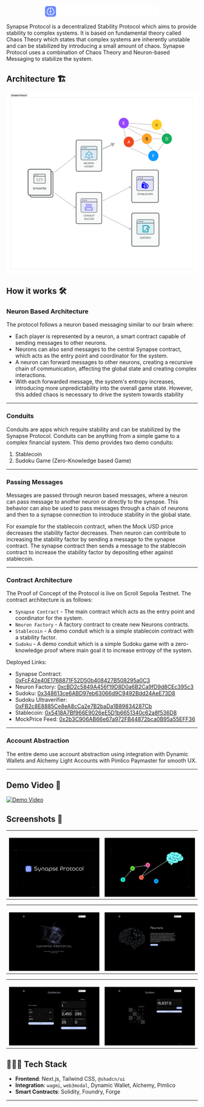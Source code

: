 <p align="center">
<img src="./assets/logo-text.svg" alt=""  width="300px"/></p>

Synapse Protocol is a decentralized Stability Protocol which aims to provide stability to complex systems. It is based on fundamental theory called Chaos Theory which states that complex systems are inherently unstable and can be stabilized by introducing a small amount of chaos. Synapse Protocol uses a combination of Chaos Theory and Neuron-based Messaging to stabilize the system.

## Architecture 🏗️

![Architecture](./assets/architecture.png)

## How it works 🛠️

### Neuron Based Architecture

The protocol follows a neuron based messaging similar to our brain where:

- Each player is represented by a neuron, a smart contract capable of sending messages to other neurons.
- Neurons can also send messages to the central Synapse contract, which acts as the entry point and coordinator for the system.
- A neuron can forward messages to other neurons, creating a recursive chain of communication, affecting the global state and creating complex interactions.
- With each forwarded message, the system's entropy increases, introducing more unpredictability into the overall game state. However, this added chaos is necessary to drive the system towards stability

---

### Conduits

Conduits are apps which require stability and can be stabilized by the Synapse Protocol. Conduits can be anything from a simple game to a complex financial system. This demo provides two demo conduits:

1. Stablecoin
2. Sudoku Game (Zero-Knowledge based Game)

---

### Passing Messages

Messages are passed through neuron based messages, where a neuron can pass message to another neuron or directly to the synspse. This behavior can also be used to pass messages through a chain of neurons and then to a synapse connection to introduce stability in the global state.

For example for the stablecoin contract, when the Mock USD price decreases the stability factor decreases. Then neuron can contribute to increasing the stability factor by sending a message to the synapse contract. The synapse contract then sends a message to the stablecoin contract to increase the stability factor by depositing ether against stablecoin.

---

### Contract Architecture

The Proof of Concept of the Protocol is live on Scroll Sepolia Testnet. The contract architecture is as follows:

- `Synapse Contract` - The main contract which acts as the entry point and coordinator for the system.
- `Neuron Factory` - A factory contract to create new Neurons contracts.
- `Stablecoin` - A demo conduit which is a simple stablecoin contract with a stability factor.
- `Sudoku` - A demo conduit which is a simple Sudoku game with a zero-knowledge proof where main goal it to increase entropy of the system.

Deployed Links:

- Synapse Contract: [0xFcF42e40E1768871F52D50b408427B508295a0C3](https://sepolia.scrollscan.com/address/0xfcf42e40e1768871f52d50b408427b508295a0c3)
- Neuron Factory: [0xcBD2c5849A456f19D8D0a6B2Ca9fD9d8CEc395c3](https://sepolia.scrollscan.com/address/0xcBD2c5849A456f19D8D0a6B2Ca9fD9d8CEc395c3)
- Sudoku: [0x348613ce6ABD97eb63066d9C9492Bdd24AeE73D8](https://sepolia.scrollscan.com/address/0x348613ce6ABD97eb63066d9C9492Bdd24AeE73D8)
- Sudoku Ultraverifier: [0xFB2c8E8885Ce8eA8cCa2e7B2baDa1B89834287Cb](https://sepolia.scrollscan.com/address/0xFB2c8E8885Ce8eA8cCa2e7B2baDa1B89834287Cb)
- Stablecoin: [0x5418A7Bf966E9026eE5D1b6651340c62a8f536D8](https://sepolia.scrollscan.com/address/0x5418A7Bf966E9026eE5D1b6651340c62a8f536D8)
- MockPrice Feed: [0x2b3C906AB66e67a972FB44872bca0B95a55EFF36](https://sepolia.scrollscan.com/address/0x2b3C906AB66e67a972FB44872bca0B95a55EFF36)

---

### Account Abstraction

The entire demo use account abstraction using integration with Dynamic Wallets and Alchemy Light Accounts with Pimlico Paymaster for smooth UX.

---

## Demo Video 🎥

[![Demo Video](https://img.youtube.com/vi/-lRD9SSE_tQ/0.jpg)](https://www.youtube.com/watch?v=-lRD9SSE_tQ)

## Screenshots 📸

<table>
  <tr>
    <td valign="top" width="50%">
      <br>
      <img src="./assets/5.png" alt="" >
    </td>
    <td valign="top" width="50%">
      <br>
      <img src="./assets/6.png" alt="" >
    </td>
  </tr>
</table>

<table>
  <tr>
    <td valign="top" width="50%">
      <br>
            <img src="./assets/1.png" alt="" >
    </td>
    <td valign="top" width="50%">
      <br>
            <img src="./assets/2.png" alt="" >
    </td>
  </tr>
</table>

<table>
  <tr>
    <td valign="top" width="50%">
      <br>
            <img src="./assets/3.png" alt="" >
    </td>
    <td valign="top" width="50%">
      <br>
            <img src="./assets/4.png" alt="" >
    </td>
  </tr>
</table>

## 🧑🏼‍💻 Tech Stack

- **Frontend**: Next.js, Tailwind CSS, `@shadcn/ui`
- **Integration**: `wagmi`, `web3modal`, Dynamic Wallet, Alchemy, Pimlico
- **Smart Contracts**: Solidity, Foundry, Forge

---
